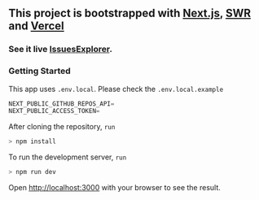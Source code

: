 ## This project is bootstrapped with [Next.js](https://nextjs.org/), [SWR](https://swr.vercel.app/docs/mutation) and [Vercel](https://vercel.com/)

### See it live [IssuesExplorer](https://issues-explorer-fe.vercel.app/).

### Getting Started

This app uses `.env.local`. Please check the `.env.local.example`

```javascript
NEXT_PUBLIC_GITHUB_REPOS_API=
NEXT_PUBLIC_ACCESS_TOKEN=
```

After cloning the repository, `run`

```javascript
> npm install
```

To run the development server, `run`

```javascript
> npm run dev
```

Open [http://localhost:3000](http://localhost:3000) with your browser to see the result.
